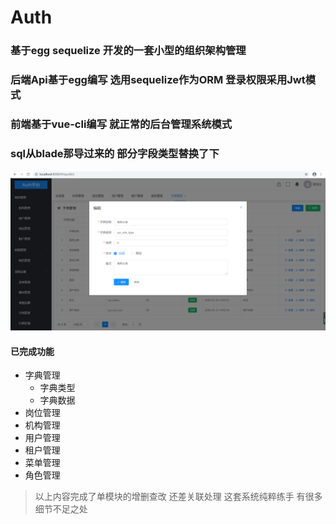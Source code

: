 # Auth 

### 基于egg sequelize 开发的一套小型的组织架构管理

### 后端Api基于egg编写 选用sequelize作为ORM 登录权限采用Jwt模式 
### 前端基于vue-cli编写 就正常的后台管理系统模式
### sql从blade那导过来的 部分字段类型替换了下
![Image text](https://github.com/Tanzhiling/egg-admin/blob/master/assets/20200517.jpg)


#### 已完成功能
+ 字典管理
  + 字典类型
  + 字典数据
+ 岗位管理
+ 机构管理
+ 用户管理
+ 租户管理
+ 菜单管理
+ 角色管理

>以上内容完成了单模块的增删查改 还差关联处理 这套系统纯粹练手 有很多细节不足之处
